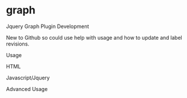 # graph
Jquery Graph Plugin Development

New to Github so could use help with usage and how to update and label revisions.

Usage 

HTML
<canvas id="graph" width="width" height="height"></canvas>

Javascript/Jquery
<script>
  $('#graph').graphify{
    data[
      [54,74,86,100,14,77,18,80,42,61,90,38,0,14,72]
    ]
  }
</script>

Advanced Usage
<script>
  $('#graph').graphify{
    data[
      [54,74,86,100,14,77,18,80,42,61,90,38,0,14,72], // Array per graph
      [50,63,62,52,66,94,15,1,17,37,2,8,99,62,64]
    ],
    lineColors: [ //Array of Color(s) per dataset
      ["#3498DB", "#ff0000"], //Two Values Gives Gradient Line
      ["#9B59B6"] 
    ],
    yAxisPoints: 5, // Number of y-axis grid lines and y-axis labels
    yPadding: 80, // Vertical Padding
    xPadding: 60, // Horizontal Padding
    backgroundColor: #343434, // Chart background Color
    axisColor: #aaa, // Color of X and Y axis 
    gridLineColor: #666 // Color of grid lines
  }
</script>
